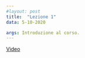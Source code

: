 ```yaml
---
#layout: post
title:  "Lezione 1"
data: 5-10-2020

args: Introduzione al corso.
---
```


[Video](https://web.microsoftstream.com/video/6351826f-781e-4432-9a65-68441c429303)
